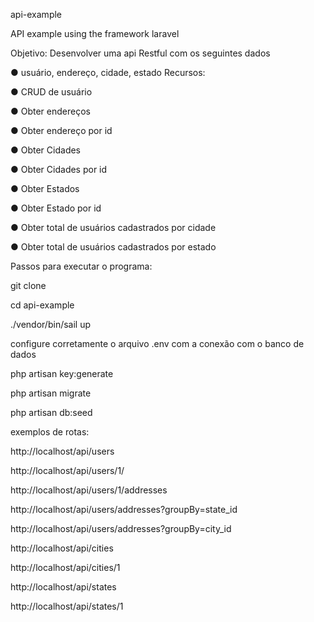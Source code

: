 api-example 

API example using the framework laravel 

Objetivo: Desenvolver uma api Restful com os seguintes dados


● usuário, endereço, cidade, estado
Recursos:

● CRUD de usuário

● Obter endereços

● Obter endereço por id

● Obter Cidades

● Obter Cidades por id

● Obter Estados

● Obter Estado por id

● Obter total de usuários cadastrados por cidade

● Obter total de usuários cadastrados por estado



Passos para executar o programa:


git clone 


cd api-example


./vendor/bin/sail up


configure corretamente o arquivo .env com a conexão com o banco de dados


php artisan key:generate


php artisan migrate


php artisan db:seed




exemplos de rotas:

http://localhost/api/users

http://localhost/api/users/1/

http://localhost/api/users/1/addresses

http://localhost/api/users/addresses?groupBy=state_id

http://localhost/api/users/addresses?groupBy=city_id



http://localhost/api/cities

http://localhost/api/cities/1


http://localhost/api/states

http://localhost/api/states/1





